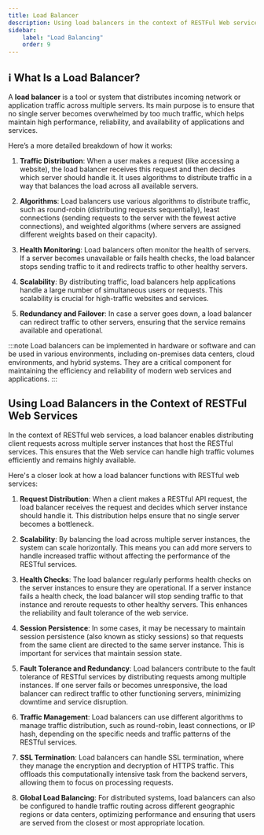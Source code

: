```yaml
---
title: Load Balancer
description: Using load balancers in the context of RESTFul Web services
sidebar:
    label: "Load Balancing"
    order: 9
---
```


## ℹ What Is a Load Balancer?

A **load balancer** is a tool or system that distributes incoming network or application traffic across multiple servers. Its main purpose is to ensure that no single server becomes overwhelmed by too much traffic, which helps maintain high performance, reliability, and availability of applications and services.

Here’s a more detailed breakdown of how it works:

1. **Traffic Distribution**: When a user makes a request (like accessing a website), the load balancer receives this request and then decides which server should handle it. It uses algorithms to distribute traffic in a way that balances the load across all available servers.

2. **Algorithms**: Load balancers use various algorithms to distribute traffic, such as round-robin (distributing requests sequentially), least connections (sending requests to the server with the fewest active connections), and weighted algorithms (where servers are assigned different weights based on their capacity).

3. **Health Monitoring**: Load balancers often monitor the health of servers. If a server becomes unavailable or fails health checks, the load balancer stops sending traffic to it and redirects traffic to other healthy servers.

4. **Scalability**: By distributing traffic, load balancers help applications handle a large number of simultaneous users or requests. This scalability is crucial for high-traffic websites and services.

5. **Redundancy and Failover**: In case a server goes down, a load balancer can redirect traffic to other servers, ensuring that the service remains available and operational.

:::note
Load balancers can be implemented in hardware or software and can be used in various environments, including on-premises data centers, cloud environments, and hybrid systems. They are a critical component for maintaining the efficiency and reliability of modern web services and applications.
:::

## Using Load Balancers in the Context of RESTFul Web Services

In the context of RESTful web services, a load balancer enables distributing client requests across multiple server instances that host the RESTful services. This ensures that the Web service can handle high traffic volumes efficiently and remains highly available.

Here's a closer look at how a load balancer functions with RESTful web services:

1. **Request Distribution**: When a client makes a RESTful API request, the load balancer receives the request and decides which server instance should handle it. This distribution helps ensure that no single server becomes a bottleneck.

2. **Scalability**: By balancing the load across multiple server instances, the system can scale horizontally. This means you can add more servers to handle increased traffic without affecting the performance of the RESTful services.

3. **Health Checks**: The load balancer regularly performs health checks on the server instances to ensure they are operational. If a server instance fails a health check, the load balancer will stop sending traffic to that instance and reroute requests to other healthy servers. This enhances the reliability and fault tolerance of the web service.

4. **Session Persistence**: In some cases, it may be necessary to maintain session persistence (also known as sticky sessions) so that requests from the same client are directed to the same server instance. This is important for services that maintain session state.

5. **Fault Tolerance and Redundancy**: Load balancers contribute to the fault tolerance of RESTful services by distributing requests among multiple instances. If one server fails or becomes unresponsive, the load balancer can redirect traffic to other functioning servers, minimizing downtime and service disruption.

6. **Traffic Management**: Load balancers can use different algorithms to manage traffic distribution, such as round-robin, least connections, or IP hash, depending on the specific needs and traffic patterns of the RESTful services.

7. **SSL Termination**: Load balancers can handle SSL termination, where they manage the encryption and decryption of HTTPS traffic. This offloads this computationally intensive task from the backend servers, allowing them to focus on processing requests.

8. **Global Load Balancing**: For distributed systems, load balancers can also be configured to handle traffic routing across different geographic regions or data centers, optimizing performance and ensuring that users are served from the closest or most appropriate location.
